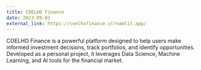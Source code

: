 ```yaml
---
title: COELHO Finance
date: 2023-09-01
external_link: https://coelhofinance.streamlit.app/
---
```


COELHO Finance is a powerful platform designed to help users make informed investment decisions, 
track portfolios, and identify opportunities. Developed as a personal project, it leverages Data Science, 
Machine Learning, and AI tools for the financial market.

<!--more-->
